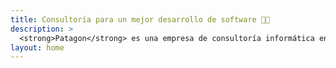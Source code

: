 ```yaml
---
title: Consultoría para un mejor desarrollo de software 🧑‍💻
description: >
  <strong>Patagon</strong> es una empresa de consultoría informática en 🇨🇱. Asesoramos a nuestros clientes a <b>innovar</b> en el rendimiento y desarrollo de software, <strong>promoviendo y habilitando las capacidades</strong> presentes en las empresas líderes de la industria.</b>
layout: home 
---
```


